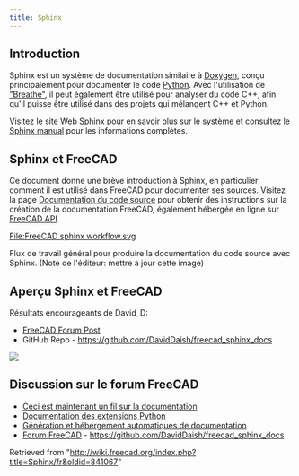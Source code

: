 ```yaml
---
title: Sphinx
---
```

## Introduction

Sphinx est un système de documentation similaire à [Doxygen](/Doxygen/fr "Doxygen/fr"), conçu principalement pour documenter le code [Python](/Python/fr "Python/fr"). Avec l'utilisation de ["Breathe"](https://github.com/michaeljones/breathe), il peut également être utilisé pour analyser du code C++, afin qu'il puisse être utilisé dans des projets qui mélangent C++ et Python.

Visitez le site Web [Sphinx](https://www.sphinx-doc.org/en/master/) pour en savoir plus sur le système et consultez le [Sphinx manual](https://www.sphinx-doc.org/en/master/contents.html) pour les informations complètes.

## Sphinx et FreeCAD

Ce document donne une brève introduction à Sphinx, en particulier comment il est utilisé dans FreeCAD pour documenter ses sources. Visitez la page [Documentation du code source](/Source_documentation/fr "Source documentation/fr") pour obtenir des instructions sur la création de la documentation FreeCAD, également hébergée en ligne sur [FreeCAD API](https://www.freecadweb.org/api/).

[File:FreeCAD sphinx workflow.svg](/index.php?title=Special:Upload&wpDestFile=FreeCAD_sphinx_workflow.svg "File:FreeCAD sphinx workflow.svg")

Flux de travail général pour produire la documentation du code source avec Sphinx. (Note de l'éditeur: mettre à jour cette image)

## Aperçu Sphinx et FreeCAD

Résultats encourageants de David\_D:

* [FreeCAD Forum Post](https://forum.freecadweb.org/viewtopic.php?p=411563#p411563)
* GitHub Repo - <https://github.com/DavidDaish/freecad_sphinx_docs>

![](/images/Freecad-sphinx-docs-preview.png)

## Discussion sur le forum FreeCAD

* [Ceci est maintenant un fil sur la documentation](https://forum.freecadweb.org/viewtopic.php?f=23&t=44612#p381168)
* [Documentation des extensions Python](https://forum.freecadweb.org/viewtopic.php?f=22&t=47132&p=405381#p405379)
* [Génération et hébergement automatiques de documentation](https://forum.freecadweb.org/viewtopic.php?f=8&t=47229)
* [Forum FreeCAD](https://forum.freecadweb.org/viewtopic.php?p=411563#p411563) - <https://github.com/DavidDaish/freecad_sphinx_docs>

Retrieved from "<http://wiki.freecad.org/index.php?title=Sphinx/fr&oldid=841067>"